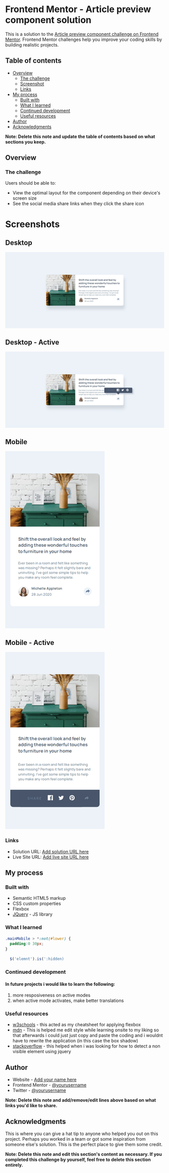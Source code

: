 # Frontend Mentor - Article preview component solution

This is a solution to the [Article preview component challenge on Frontend Mentor](https://www.frontendmentor.io/challenges/article-preview-component-dYBN_pYFT). Frontend Mentor challenges help you improve your coding skills by building realistic projects. 

## Table of contents

- [Overview](#overview)
  - [The challenge](#the-challenge)
  - [Screenshot](#screenshot)
  - [Links](#links)
- [My process](#my-process)
  - [Built with](#built-with)
  - [What I learned](#what-i-learned)
  - [Continued development](#continued-development)
  - [Useful resources](#useful-resources)
- [Author](#author)
- [Acknowledgments](#acknowledgments)

**Note: Delete this note and update the table of contents based on what sections you keep.**

## Overview

### The challenge

Users should be able to:

- View the optimal layout for the component depending on their device's screen size
- See the social media share links when they click the share icon

# Screenshots
## Desktop
![desktop version of the site](./images/desktop.png)
## Desktop - Active
![desktop version active](./images/desktop-active.png)
## Mobile
![mobile version of the side](./images/mobile.png)

## Mobile - Active
![mobile version active](./images/mobile-active.png)


### Links

- Solution URL: [Add solution URL here](https://your-solution-url.com)
- Live Site URL: [Add live site URL here](https://your-live-site-url.com)

## My process

### Built with

- Semantic HTML5 markup
- CSS custom properties
- Flexbox
- [JQuery](https://jquery.com/) - JS library

### What I learned


```css
.mainMobile > *:not(#lower) {
  padding:0 30px;
}
```
```js
  $('elemnt').is(':hidden)
```


### Continued development

#### In future projects i would like to learn the following:

1. more resposiveness on active modes
2. when active mode activates, make better translations


### Useful resources

- [w3schools](https://www.w3schools.com/) - this acted as my cheatsheet for applying flexbox
- [mdn](https://developer.mozilla.org/) - This is helped me edit style while learning onsite to my liking so that afterwards i could just just copy and paste the coding and i wouldnt have to rewrite the application (in this case the box shadow) 
- [stackoverflow](https://stackoverflow.com/) - this helped when i was looking for how to detect a non visible element using jquery

## Author

- Website - [Add your name here](https://www.your-site.com)
- Frontend Mentor - [@yourusername](https://www.frontendmentor.io/profile/yourusername)
- Twitter - [@yourusername](https://www.twitter.com/yourusername)

**Note: Delete this note and add/remove/edit lines above based on what links you'd like to share.**

## Acknowledgments

This is where you can give a hat tip to anyone who helped you out on this project. Perhaps you worked in a team or got some inspiration from someone else's solution. This is the perfect place to give them some credit.

**Note: Delete this note and edit this section's content as necessary. If you completed this challenge by yourself, feel free to delete this section entirely.**
